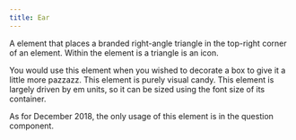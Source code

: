 ```yaml
---
title: Ear
---
```

A element that places a branded right-angle triangle in the top-right corner of an element. Within the element is a triangle is an icon.

You would use this element when you wished to decorate a box to give it a little more pazzazz. This element is purely visual candy. This element is largely driven by em units, so it
can be sized using the font size of its container. 

As for December 2018, the only usage of this element is in the question component.